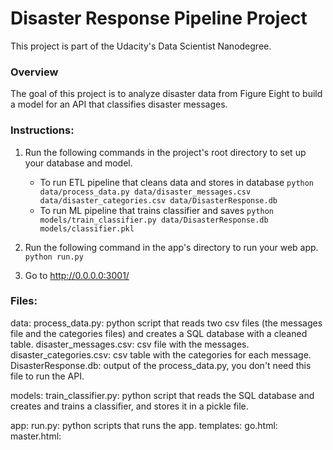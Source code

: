 # Disaster Response Pipeline Project

This project is part of the Udacity's Data Scientist Nanodegree.

### Overview

The goal of this project is to analyze disaster data from Figure Eight to build a model for an API that classifies disaster messages. 


### Instructions:

1. Run the following commands in the project's root directory to set up your database and model.

    - To run ETL pipeline that cleans data and stores in database
        `python data/process_data.py data/disaster_messages.csv data/disaster_categories.csv data/DisasterResponse.db`
    - To run ML pipeline that trains classifier and saves
        `python models/train_classifier.py data/DisasterResponse.db models/classifier.pkl`

2. Run the following command in the app's directory to run your web app.
    `python run.py`

3. Go to http://0.0.0.0:3001/

### Files:

data:
process_data.py: python script that reads two csv files (the messages file and the categories files) and creates a SQL
                 database with a cleaned table.
disaster_messages.csv: csv file with the messages.
disaster_categories.csv: csv table with the categories for each message.
DisasterResponse.db: output of the process_data.py, you don't need this file to run the API.

models:
train_classifier.py: python script that reads the SQL database and creates and trains a classifier, and stores it in
                     a pickle file.
                     
app:
run.py: python scripts that runs the app.
templates:
          go.html:
          master.html:


